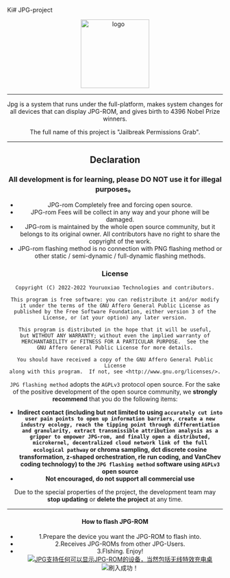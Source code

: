Ki# JPG-project
<div align="center">
   <img width="160" src="https://s3.bmp.ovh/imgs/2022/08/16/083b324bfbca2000.jpg" alt="logo"></br>

----
Jpg is a system that runs under the full-platform, makes system changes for all devices that can display JPG-ROM, and gives birth to 4396 Nobel Prize winners.

The full name of this project is "Jailbreak Permissions Grab".

----

## Declaration

### All development is for learning, please DO NOT use it for illegal purposes。

- JPG-rom Completely free and forcing open source.
- JPG-rom Fees will be collect in any way and your phone will be damaged.
- JPG-rom is maintained by the whole open source community, but it belongs to its original owner. All contributors have no right to share the copyright of the work.
- JPG-rom flashing method is no connection with PNG flashing method or other static / semi-dynamic / full-dynamic flashing methods.

### License

    Copyright (C) 2022-2022 Youruoxiao Technologies and contributors.

    This program is free software: you can redistribute it and/or modify
    it under the terms of the GNU Affero General Public License as
    published by the Free Software Foundation, either version 3 of the
    License, or (at your option) any later version.

    This program is distributed in the hope that it will be useful,
    but WITHOUT ANY WARRANTY; without even the implied warranty of
    MERCHANTABILITY or FITNESS FOR A PARTICULAR PURPOSE.  See the
    GNU Affero General Public License for more details.

    You should have received a copy of the GNU Affero General Public License
    along with this program.  If not, see <http://www.gnu.org/licenses/>.
 
`JPG flashing method` adopts the `AGPLv3` protocol open source. For the sake of the positive development of the open source community, we **strongly recommend** that you do the following items:

- **Indirect contact (including but not limited to using `accurately cut into user pain points to open up information barriers, create a new industry ecology, reach the tipping point through differentiation and granularity, extract transmissible attribution analysis as a gripper to empower JPG-rom, and finally open a distributed, microkernel, decentralized cloud network link of the full ecological pathway` or chroma sampling, dct discrete cosine transformation, z-shaped orchestration, rle run coding, and VanChev coding technology) to the `JPG flashing method` software using `AGPLv3` open source**
- **Not encouraged, do not support all commercial use**

Due to the special properties of the project, the development team may **stop updating** or **delete the project** at any time.

----

#### How to flash JPG-ROM

- 1.Prepare the device you want the JPG-ROM to flash into.
- 2.Receives JPG-ROMs from other JPG-Users.
- 3.Flshing. Enjoy!
[![JPG支持任何可以显示JPG-ROM的设备，当然包括无线特效充电桌](https://s1.328888.xyz/2022/08/19/B6M2U.md.jpg)](https://imgloc.com/i/B6M2U)
![刷入成功！](https://img1.imgtp.com/2022/08/19/qQLDO1eH.png)
